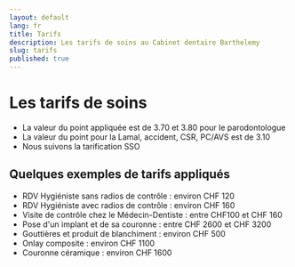 ```yaml
---
layout: default
lang: fr
title: Tarifs
description: Les tarifs de soins au Cabinet dentaire Barthelemy
slug: tarifs
published: true
---
```



# Les tarifs de soins

- La valeur du point appliquée est de 3.70 et 3.80 pour le parodontologue
- La valeur du point pour la Lamal, accident, CSR, PC/AVS est de 3.10
- Nous suivons la tarification SSO

## Quelques exemples de tarifs appliqués

- RDV Hygiéniste sans radios de contrôle : environ CHF 120 
- RDV Hygiéniste avec radios de contrôle : environ CHF 160 
- Visite de contrôle chez le Médecin-Dentiste : entre CHF100 et CHF 160 
- Pose d'un implant et de sa couronne : entre CHF 2600 et CHF 3200 
- Gouttières et produit de blanchiment : environ CHF 500 
- Onlay composite : environ CHF 1100 
- Couronne céramique : environ CHF 1600
